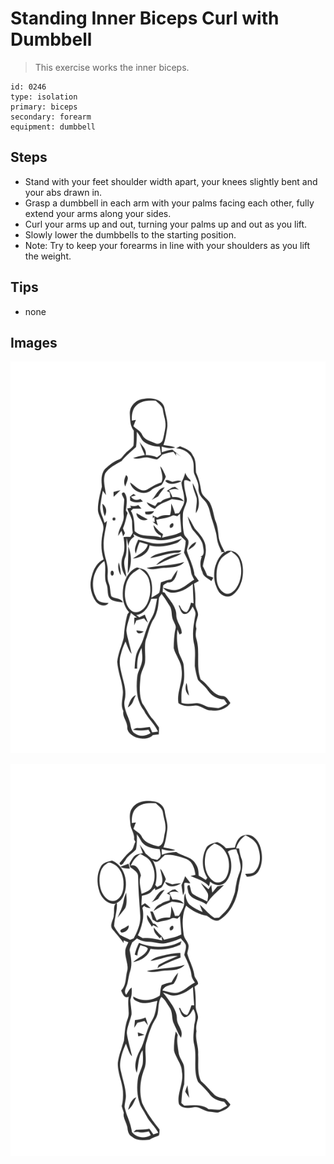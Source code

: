 # Standing Inner Biceps Curl with Dumbbell
> This exercise works the inner biceps.

``` 
id: 0246 
type: isolation 
primary: biceps 
secondary: forearm 
equipment: dumbbell 
``` 

## Steps

 - Stand with your feet shoulder width apart, your knees slightly bent and your abs drawn in.
 - Grasp a dumbbell in each arm with your palms facing each other, fully extend your arms along your sides.
 - Curl your arms up and out, turning your palms up and out as you lift.
 - Slowly lower the dumbbells to the starting position.
 - Note: Try to keep your forearms in line with your shoulders as you lift the weight.

## Tips

 - none

## Images

![](../svg/0246-relaxation.svg)

![](../svg/0246-tension.svg)
